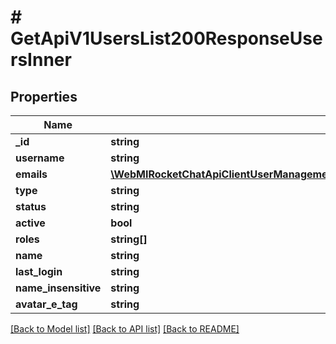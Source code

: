# # GetApiV1UsersList200ResponseUsersInner

## Properties

Name | Type | Description | Notes
------------ | ------------- | ------------- | -------------
**_id** | **string** |  | [optional]
**username** | **string** |  | [optional]
**emails** | [**\WebMIRocketChatApiClientUserManagementApi\Model\PostApiV1UsersCreate200ResponseUserEmailsInner[]**](PostApiV1UsersCreate200ResponseUserEmailsInner.md) |  | [optional]
**type** | **string** |  | [optional]
**status** | **string** |  | [optional]
**active** | **bool** |  | [optional]
**roles** | **string[]** |  | [optional]
**name** | **string** |  | [optional]
**last_login** | **string** |  | [optional]
**name_insensitive** | **string** |  | [optional]
**avatar_e_tag** | **string** |  | [optional]

[[Back to Model list]](../../README.md#models) [[Back to API list]](../../README.md#endpoints) [[Back to README]](../../README.md)
